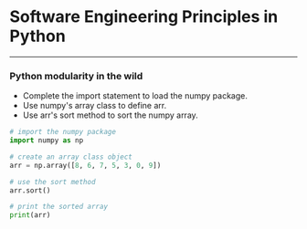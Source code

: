 # Software Engineering Principles in Python
---
### Python modularity in the wild
* Complete the import statement to load the numpy package.
* Use numpy's array class to define arr.
* Use arr's sort method to sort the numpy array.
```python
# import the numpy package
import numpy as np

# create an array class object
arr = np.array([8, 6, 7, 5, 3, 0, 9])

# use the sort method
arr.sort()

# print the sorted array
print(arr)
```
